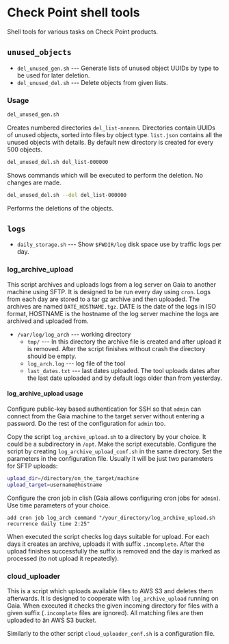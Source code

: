 # Check Point shell tools

Shell tools for various tasks on Check Point products.

## `unused_objects`

* `del_unused_gen.sh` --- Generate lists of unused object UUIDs by type to be used for later deletion.
* `del_unused_del.sh` --- Delete objects from given lists.

### Usage

```sh
del_unused_gen.sh
```

Creates numbered directories `del_list-nnnnnn`. Directories contain UUIDs of unused objects, sorted into files by object type. `list.json` contains all the unused objects with details. By default new directory is created for every 500 objects.

```sh
del_unused_del.sh del_list-000000
```

Shows commands which will be executed to perform the deletion. No changes are made.

```sh
del_unused_del.sh --del del_list-000000
```

Performs the deletions of the objects.

## `logs`

* `daily_storage.sh` --- Show `$FWDIR/log` disk space use by traffic logs per day.

### log_archive_upload

This script archives and uploads logs from a log server on Gaia to another machine using SFTP. It is designed to be run every day using `cron`. Logs from each day are stored to a tar gz archive and then uploaded. The archives are named `DATE_HOSTNAME.tgz`. DATE is the date of the logs in ISO format, HOSTNAME is the hostname of the log server machine the logs are archived and uploaded from.

* `/var/log/log_arch` --- working directory
  * `tmp/` --- In this directory the archive file is created and after upload it is removed. After the script finishes without crash the directory should be empty.
  * `log_arch.log` --- log file of the tool
  * `last_dates.txt` --- last dates uploaded. The tool uploads dates after the last date uploaded and by default logs older than from yesterday.

#### log_archive_upload usage

Configure public-key based authentication for SSH so that `admin` can connect from the Gaia machine to the target server without entering a password. Do the rest of the configuration for `admin` too.

Copy the script `log_archive_upload.sh` to a directory by your choice. It could be a subdirectory in `/opt`. Make the script executable. Configure the script by creating `log_archive_upload_conf.sh` in the same directory. Set the parameters in the configuration file. Usually it will be just two parameters for SFTP uploads:

``` bash
upload_dir=/directory/on_the_target/machine
upload_target=username@hostname
```

Configure the cron job in clish (Gaia allows configuring cron jobs for `admin`). Use time parameters of your choice.

``` clish
add cron job log_arch command "/your_directory/log_archive_upload.sh recurrence daily time 2:25"
```

When executed the script checks log days suitable for upload. For each days it creates an archive, uploads it with suffix `.incomplete`. After the upload finishes successfully the suffix is removed and the day is marked as processed (to not upload it repeatedly).

### cloud_uploader

This is a script which uploads available files to AWS S3 and deletes them afterwards. It is designed to cooperate with `log_archive_upload` running on Gaia. When executed it checks the given incoming directory for files with a given suffix (`.incomplete` files are ignored). All matching files are then uploaded to än AWS S3 bucket.

Similarly to the other script `cloud_uploader_conf.sh` is a configuration file.
